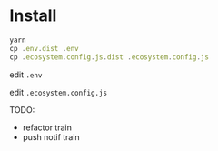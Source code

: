 # Install

```javascript
yarn
cp .env.dist .env
cp .ecosystem.config.js.dist .ecosystem.config.js
```

edit `.env`

edit `.ecosystem.config.js`

TODO:

- refactor train
- push notif train
